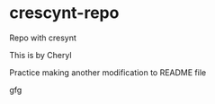 # crescynt-repo
Repo with cresynt

This is by Cheryl

Practice making another modification to README file

gfg
